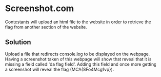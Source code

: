# Screenshot.com #

Contestants will upload an html file to the website in order to retrieve the flag from another section of the website.


## Solution ##

Upload a file that redirects console.log to be displayed on the webpage.
Having a screenshot taken of this webpage will show that reveal that it is missing a field called 'da flag field'.
Adding this field and once more getting a screenshot will reveal the flag (MCA{8Fo4Mcg1vp}).
